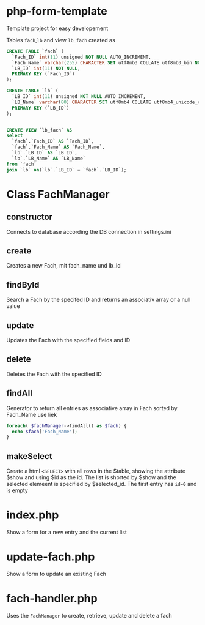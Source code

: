 # php-form-template
Template project for easy developement


Tables `fach`,`lb` and view `lb_fach` created as

```sql
CREATE TABLE `fach` (
  `Fach_ID` int(11) unsigned NOT NULL AUTO_INCREMENT,
  `Fach_Name` varchar(255) CHARACTER SET utf8mb3 COLLATE utf8mb3_bin NOT NULL,
  `LB_ID` int(11) NOT NULL,
  PRIMARY KEY (`Fach_ID`)
);

CREATE TABLE `lb` (
  `LB_ID` int(11) unsigned NOT NULL AUTO_INCREMENT,
  `LB_Name` varchar(80) CHARACTER SET utf8mb4 COLLATE utf8mb4_unicode_ci NOT NULL,
  PRIMARY KEY (`LB_ID`)
);


CREATE VIEW `lb_fach` AS
select
  `fach`.`Fach_ID` AS `Fach_ID`,
  `fach`.`Fach_Name` AS `Fach_Name`,
  `lb`.`LB_ID` AS `LB_ID`,
  `lb`.`LB_Name` AS `LB_Name`
from `fach`
join `lb` on(`lb`.`LB_ID` = `fach`.`LB_ID`);

```

# Class FachManager
## constructor
Connects to database according the DB connection in settings.ini

## create
Creates a new Fach, mit fach_name und lb_id

## findById
Search a Fach by the specifed ID and returns an associativ array or a null value

## update
Updates the Fach with the specified fields and ID

## delete
Deletes the Fach with the specified ID

## findAll 
Generator to return all entries as associative array in Fach sorted by Fach_Name
use liek
```php
foreach( $fachManager->findAll() as $fach) {
  echo $fach['Fach_Name'];
}
```

## makeSelect
Create a html `<SELECT>` with all rows in the $table, showing the attribute $show and using $id as the id. 
The list is shorted by $show and the selected elemeent is specified by $selected_id. The first entry has `id=0` and is empty

# index.php
Show a form for a new entry and the current list

# update-fach.php
Show a form to update an existing Fach

# fach-handler.php
Uses the `FachManager` to create, retrieve, update and delete a fach